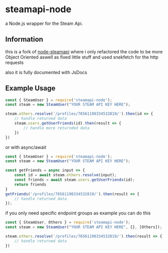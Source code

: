 # steamapi-node
a Node.js wrapper for the Steam Api.

## Information
this is a fork of [node-steamapi](https://github.com/lloti/node-steampi) where i only refactored the code to be more Object Oriented aswell as fixed little stuff and used snekfetch for the http requests

also it is fully documented with JsDocs

## Example Usage

```js
const { SteamUser } = require('steamapi-node');
const steam = new SteamUser("YOUR STEAM API KEY HERE");

steam.others.resolve('/profiles/76561198334532819/').then(id => {
    // handle returned data
    steam.users.getUserFriends(id).then(result => {
        // handle more returnded data
    })
})
```

or with async/await

```js
const { SteamUser } = require('steamapi-node');
const steam = new SteamUser("YOUR STEAM API KEY HERE");

const getFriends = async input => {
    const id = await steam.others.resolve(input);
    const friends = await steam.users.getUserFriends(id);
    return friends
}
getFriends('/profiles/76561198334532819/').then(result => {
    // handle returned data
});
```

if you only need specific endpoint groups as example you can do this

```js
const { SteamUser, Others } = require('steamapi-node');
const steam = new SteamUser("YOUR STEAM API KEY HERE", {}, [Others]);

steam.others.resolve('/profiles/76561198334532819/').then(result => {
    // handle returned data
})
```
